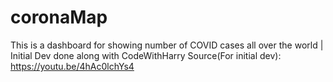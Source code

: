 # coronaMap
This is a dashboard for showing number of COVID cases all over the world | Initial Dev done along with CodeWithHarry
Source(For initial dev): https://youtu.be/4hAc0lchYs4
